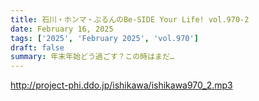 ```yaml
---
title: 石川・ホンマ・ぶるんのBe-SIDE Your Life! vol.970-2
date: February 16, 2025
tags: ['2025', 'February 2025', 'vol.970']
draft: false
summary: 年末年始どう過ごす？この時はまだ…
---
```


http://project-phi.ddo.jp/ishikawa/ishikawa970_2.mp3